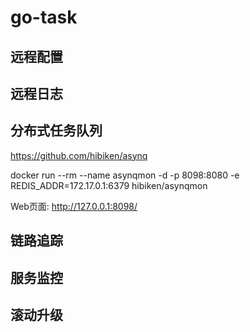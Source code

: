 # go-task

## 远程配置


## 远程日志


## 分布式任务队列
https://github.com/hibiken/asynq

docker run --rm --name asynqmon -d -p 8098:8080 -e REDIS_ADDR=172.17.0.1:6379 hibiken/asynqmon

Web页面: http://127.0.0.1:8098/

## 链路追踪


## 服务监控


## 滚动升级
